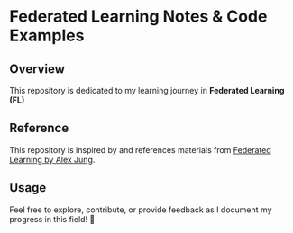 # Federated Learning Notes & Code Examples  

## Overview  
This repository is dedicated to my learning journey in **Federated Learning (FL)**

## Reference  
This repository is inspired by and references materials from [Federated Learning by Alex Jung](https://github.com/alexjungaalto/FederatedLearning).  

## Usage  
Feel free to explore, contribute, or provide feedback as I document my progress in this field! 🚀  
